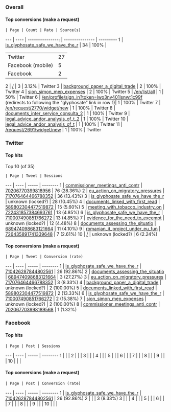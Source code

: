 
### Overall

#### Top conversions (make a request)
    | Page | Count | Rate | Source(s)
--- | ---- | ---------------: | --------------- | --------- 
 1  | [is_glyphosate_safe_we_have_the_r](http://www.asktheeu.org/en/request/is_glyphosate_safe_we_have_the_r/new) | 34 | 100% | <table><tr><td>Twitter</td><td>27</td></tr><td>Facebook (mobile)</td><td>5</td></tr><tr><td>Facebook</td><td>2</td></tr></table>
 2  | [/](http://www.asktheeu.org/)    | 3  | 3.12% | Twitter
 3  | [background_paper_a_digital_trade](http://www.asktheeu.org/en/request/background_paper_a_digital_trade/new) | 2  | 100%  | Twitter
 4  | [sion_simon_mep_expenses](http://www.asktheeu.org/en/request/sion_simon_mep_expenses/new) | 2  | 100% | Twitter
 5  | [/en/list/all](http://www.asktheeu.org/en/list/all) | 1 | 50% | Twitter
 6  | [/en/profile/sign_in?token=lwo3nv401lsnwt1c99f](http://www.asktheeu.org/en/profile/sign_in?token=lwo3nv401lsnwt1c99f)<br />(redirects to following the "glyphosate" link in row 1)| 1 | 100% | Twitter
 7  | [/en/request/2770/widget/new](http://www.asktheeu.org/en/request/2770/widget/new) | 1  | 100% | Twitter
 8  | [documents_inter_service_consulta_2](http://www.asktheeu.org/en/request/documents_inter_service_consulta_2/new) | 1  | 100% | Twitter
 9  | [legal_advice_andor_analysis_of_t_2](http://www.asktheeu.org/en/request/legal_advice_andor_analysis_of_t_2/new) | 1  | 100% | Twitter
10  | [legal_advice_andor_analysis_of_t](http://www.asktheeu.org/en/request/legal_advice_andor_analysis_of_t?nocache=incoming-9598) | 1  | 100% | Twitter
11  | [/request/2691/widget/new](http://www.asktheeu.org/request/2691/widget/new) | 1  | 100% | Twitter 

### Twitter

#### Top hits

Top 10 (of 35)

    | Page | Tweet | Sessions
--- | ---- | ----- | --------
 1  | [commissioner_meetings_anti_contr](http://www.asktheeu.org/en/request/commissioner_meetings_anti_contr) | [70206770399818956](https://twitter.com/asktheeu/status/70206770399818956) | 76 (28.36%)
 2  | [eu_action_on_migratory_pressures](http://www.asktheeu.org/en/request/eu_action_on_migratory_pressures#incoming-6938) | [717076464466788352](https://twitter.com/keegan_aw/status/717076464466788352) | 36 (13.43%)
 3  | [is_glyphosate_safe_we_have_the_r](http://www.asktheeu.org/en/request/is_glyphosate_safe_we_have_the_r/new) | unknown (locked?) | 28 (10.45%)
 4  | [documents_linked_with_first_read](http://www.asktheeu.org/request/documents_linked_with_first_read?post_redirect=1) | [589802304477519872](https://twitter.com/edecapitani/status/589802304477519872) | 15 (5.60%)
 5  | [meeting_with_tobacco_industry_on](http://www.asktheeu.org/en/request/meeting_with_tobacco_industry_on#incoming-9280) | [722431857384693761](https://twitter.com/olivierhoedeman/status/722431857384693761) | 13 (4.85%)
  6 | [is_glyphosate_safe_we_have_the_r](http://www.asktheeu.org/request/is_glyphosate_safe_we_have_the_r) | [710007490851766272](https://twitter.com/martinhaeusling/status/710007490851766272) | 13 (4.85%)
  7 | [evidence_for_the_need_to_excempt](http://www.asktheeu.org/en/request/evidence_for_the_need_to_excempt) | unknown (locked?) | 12 (4.48%)
  8 | [documents_assessing_the_situatio](http://www.asktheeu.org/request/documents_assessing_the_situatio/new) | [689474098683121664](https://twitter.com/alemannoEU/status/689474098683121664) | 11 (4.10%)
  9 | [romanian_it_project_under_eu_fun](http://www.asktheeu.org/en/request/romanian_it_project_under_eu_fun?nocache=incoming-9668#incoming-9668) | [726435891741339648](https://twitter.com/arundohle/status/726435891741339648) | 7 (2.61%)
 10 | [/](http://www.asktheeu.org) | unknown (locked?) | 6 (2.24%)


#### Top conversions (make a request)

    | Page | Tweet | Conversion (rate)
--- | ---- | ----- | --------
 1  | [is_glyphosate_safe_we_have_the_r](http://www.asktheeu.org/en/request/is_glyphosate_safe_we_have_the_r/new) | [710426287844802561](https://twitter.com/javorbenedek/status/710426287844802561) | 26 (92.86%)
 2  | [documents_assessing_the_situatio](http://www.asktheeu.org/request/documents_assessing_the_situatio/new) | [689474098683121664](https://twitter.com/alemannoEU/status/689474098683121664) | 3 (27.27%)
 3  | [eu_action_on_migratory_pressures](http://www.asktheeu.org/en/request/eu_action_on_migratory_pressures#incoming-6938) | [717076464466788352](https://twitter.com/keegan_aw/status/717076464466788352) | 3 (8.33%)
 4  | [background_paper_a_digital_trade](http://www.asktheeu.org/en/request/background_paper_a_digital_trade/new) | unknown (locked?) | 2 (100.00%)
 5  | [documents_linked_with_first_read](http://www.asktheeu.org/request/documents_linked_with_first_read?post_redirect=1) | [589802304477519872](https://twitter.com/edecapitani/status/589802304477519872) | 2 (13.33%)
 6  | [is_glyphosate_safe_we_have_the_r](http://www.asktheeu.org/request/is_glyphosate_safe_we_have_the_r) | [710007490851766272](https://twitter.com/martinhaeusling/status/710007490851766272) | 2 (15.38%)
 7  | [sion_simon_mep_expenses](http://www.asktheeu.org/en/request/sion_simon_mep_expenses/new) | unknown (locked?) | 2 (100.00%)
 8  | [commissioner_meetings_anti_contr](http://www.asktheeu.org/en/request/commissioner_meetings_anti_contr) | [702067703998189568](https://twitter.com/asktheeu/status/702067703998189568) | 1 (1.32%)

### Facebook

#### Top hits

    | Page | Post | Sessions
--- | ---- | ----- | --------
 1  | []() | []() | 
 2  | []() | []() | 
 3  | []() | []() | 
 4  | []() | []() | 
 5  | []() | []() | 
 6  | []() | []() | 
 7  | []() | []() | 
 8  | []() | []() | 
 9  | []() | []() | 
10  | []() | []() | 

#### Top conversions (make a request)

    | Page | Post | Conversion (rate)
--- | ---- | ----- | --------
 1  | [is_glyphosate_safe_we_have_the_r](http://www.asktheeu.org/en/request/is_glyphosate_safe_we_have_the_r/new) | [710426287844802561](https://twitter.com/javorbenedek/status/710426287844802561) | 26 (92.86%)
 2  | []() | []() | 3 (8.33%)
 3  | []() | []() | 
 4  | []() | []() | 
 5  | []() | []() | 
 6  | []() | []() | 
 7  | []() | []() | 
 8  | []() | []() | 
 9  | []() | []() | 
10  | []() | []() | 
